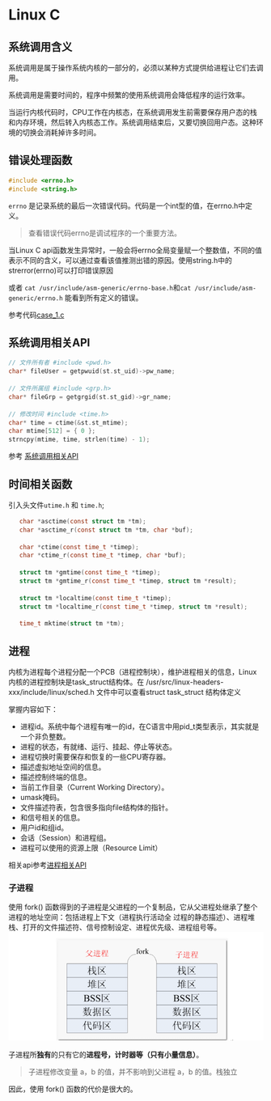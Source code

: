 Linux C
===

## 系统调用含义
系统调用是属于操作系统内核的一部分的，必须以某种方式提供给进程让它们去调用。   

系统调用是需要时间的，程序中频繁的使用系统调用会降低程序的运行效率。    

当运行内核代码时，CPU工作在内核态，在系统调用发生前需要保存用户态的栈和内存环境，然后转入内核态工作。系统调用结束后，又要切换回用户态。这种环境的切换会消耗掉许多时间。  


## 错误处理函数
```c
#include <errno.h>
#include <string.h>
```
`errno` 是记录系统的最后一次错误代码。代码是一个int型的值，在errno.h中定义。
> 查看错误代码errno是调试程序的一个重要方法。

当Linux C api函数发生异常时，一般会将errno全局变量赋一个整数值，不同的值表示不同的含义，可以通过查看该值推测出错的原因。使用string.h中的strerror(errno)可以打印错误原因     

或者 `cat /usr/include/asm-generic/errno-base.h`和`cat /usr/include/asm-generic/errno.h` 能看到所有定义的错误。    

参考代码[case_1.c](case_1.c)    

## 系统调用相关API
```c
// 文件所有者 #include <pwd.h>
char* fileUser = getpwuid(st.st_uid)->pw_name;

// 文件所属组 #include <grp.h>
char* fileGrp = getgrgid(st.st_gid)->gr_name;

// 修改时间 #include <time.h>
char* time = ctime(&st.st_mtime);
char mtime[512] = { 0 };
strncpy(mtime, time, strlen(time) - 1);
```
参考 [系统调用相关API](system_invoke_api.md)

## 时间相关函数

引入头文件`utime.h` 和 `time.h`;

```c
   char *asctime(const struct tm *tm);
   char *asctime_r(const struct tm *tm, char *buf);
​
   char *ctime(const time_t *timep);
   char *ctime_r(const time_t *timep, char *buf);
​
   struct tm *gmtime(const time_t *timep);
   struct tm *gmtime_r(const time_t *timep, struct tm *result);
​
   struct tm *localtime(const time_t *timep);
   struct tm *localtime_r(const time_t *timep, struct tm *result);
​
   time_t mktime(struct tm *tm);
```


## 进程
内核为进程每个进程分配一个PCB（进程控制块），维护进程相关的信息，Linux内核的进程控制块是task_struct结构体。在 /usr/src/linux-headers-xxx/include/linux/sched.h 文件中可以查看struct task_struct 结构体定义    

掌握内容如下：
* 进程id。系统中每个进程有唯一的id，在C语言中用pid_t类型表示，其实就是一个非负整数。
* 进程的状态，有就绪、运行、挂起、停止等状态。
* 进程切换时需要保存和恢复的一些CPU寄存器。
* 描述虚拟地址空间的信息。
* 描述控制终端的信息。
* 当前工作目录（Current Working Directory）。
* umask掩码。
* 文件描述符表，包含很多指向file结构体的指针。
* 和信号相关的信息。
* 用户id和组id。
* 会话（Session）和进程组。
* 进程可以使用的资源上限（Resource Limit）

相关api参考[进程相关API](./thread_api.md)

### 子进程

使用 fork() 函数得到的子进程是父进程的一个复制品，它从父进程处继承了整个进程的地址空间：包括进程上下文（进程执行活动全 过程的静态描述）、进程堆栈、打开的文件描述符、信号控制设定、进程优先级、进程组号等。    
![alt text](pic/fork_image.png)

子进程所**独有**的只有它的**进程号，计时器等（只有小量信息）**。    
> 子进程修改变量 a，b 的值，并不影响到父进程 a，b 的值。栈独立

因此，使用 fork() 函数的代价是很大的。    

